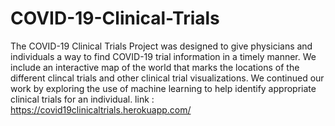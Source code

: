 # COVID-19-Clinical-Trials
The COVID-19 Clinical Trials Project was designed to give physicians and individuals a way to find COVID-19 trial information in a timely manner. We include an interactive map of the world that marks the locations of the different clincal trials and other clinical trial visualizations. We continued our work by exploring the use of machine learning to help identify appropriate clinical trials for an individual.
link : https://covid19clinicaltrials.herokuapp.com/
